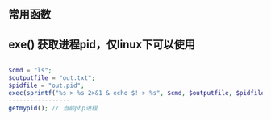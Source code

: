 ## 常用函数

exe() 获取进程pid，仅linux下可以使用
----
```php

$cmd = "ls";
$outputfile = "out.txt";
$pidfile = "out.pid";
exec(sprintf("%s > %s 2>&1 & echo $! > %s", $cmd, $outputfile, $pidfile));
-----------------
getmypid(); // 当前php进程

```